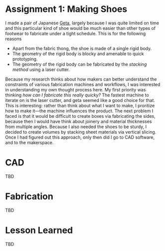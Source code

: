 # Assignment 1: Making Shoes

I made a pair of Japanese [Geta](https://en.wikipedia.org/wiki/Geta_(footwear)), largely because I was quite limited on time and this particular kind of shoe would be much easier than other types of footwear to fabricate under a tight schedule. This is for the following reasons

- Apart from the fabric thong, the shoe is made of a single rigid body.
- The geometry of the rigid body is blocky and amenable to quick prototyping.
- The geometry of the rigid body can be fabricated by the _stacking method_ using a laser cutter.

Because my research thinks about how makers can better understand the constraints of various fabrication machines and workflows, I was interested in understanding my own thought process here.
My first priority was thinking _how can I fabricate this really quicky?_ The fastest machine to iterate on is the laser cutter, and geta seemed like a good choice for that.
This is interesting: rather than think about what I want to make, I proritize how to make it—the machine influences the product.
The next problem I faced is that it would be difficult to create boxes via fabricating the sides, because then I would have think about joinery and material thicknesses from multiple angles.
Because I also needed the shoes to be sturdy, I decided to create volumes by stacking sheet materials via vertical slicing.
Once I had figured out this approach, only then did I go to CAD software, and to the makerspace.

# CAD

TBD

# Fabrication

TBD

# Lesson Learned

TBD
